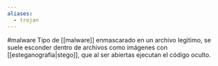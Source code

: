 ```yaml
---
aliases:
  - trojan
---
```

#malware
Tipo de [[malware]] enmascarado en un archivo legitimo, se suele esconder dentro de archivos como imágenes con [[esteganografia|stego]], que al ser abiertas ejecutan el código oculto.